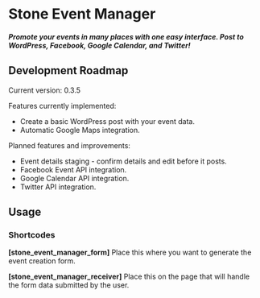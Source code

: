# Stone Event Manager
##### Promote your events in many places with one easy interface. Post to WordPress, Facebook, Google Calendar, and Twitter!

## Development Roadmap
Current version: 0.3.5

Features currently implemented:
* Create a basic WordPress post with your event data.
* Automatic Google Maps integration.

Planned features and improvements:
* Event details staging - confirm details and edit before it posts.
* Facebook Event API integration.
* Google Calendar API integration.
* Twitter API integration.

## Usage

### Shortcodes
**[stone_event_manager_form]**
Place this where you want to generate the event creation form.

**[stone_event_manager_receiver]**
Place this on the page that will handle the form data submitted by the user.
